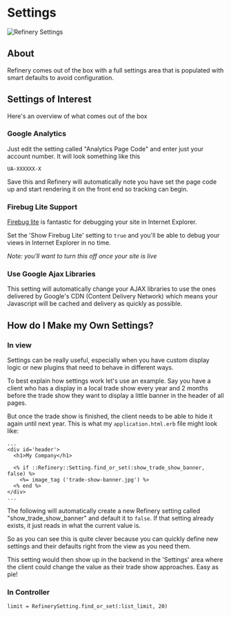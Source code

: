 # Settings

![Refinery Settings](http://refinerycms.com/system/images/0000/0666/settings.png)

## About

Refinery comes out of the box with a full settings area that is populated with
smart defaults to avoid configuration.

## Settings of Interest

Here's an overview of what comes out of the box

### Google Analytics

Just edit the setting called "Analytics Page Code" and enter just your account number.
It will look something like this

    UA-XXXXXX-X

Save this and Refinery will automatically note you have set the page code up and
start rendering it on the front end so tracking can begin.

### Firebug Lite Support

[Firebug lite](http://getfirebug.com/lite) is fantastic for debugging your site
in Internet Explorer.

Set the 'Show Firebug Lite' setting to ``true`` and you'll be able to debug your
views in Internet Explorer in no time.

_Note: you'll want to turn this off once your site is live_

### Use Google Ajax Libraries

This setting will automatically change your AJAX libraries to use the ones
delivered by Google's CDN (Content Delivery Network) which means your Javascript
will be cached and delivery as quickly as possible.

## How do I Make my Own Settings?

### In view

Settings can be really useful, especially when you have custom display logic or
new plugins that need to behave in different ways.

To best explain how settings work let's use an example.  Say you have a client
who has a display in a local trade show every year and 2 months before the trade
show they want to display a little banner in the header of all pages.

But once the trade show is finished, the client needs to be able to hide it again
until next year. This is what my ``application.html.erb`` file might look like:

    ...
    <div id='header'>
      <h1>My Company</h1>

      <% if ::Refinery::Setting.find_or_set(:show_trade_show_banner, false) %>
        <%= image_tag ('trade-show-banner.jpg') %>
      <% end %>
    </div>
    ...

The following will automatically create a new Refinery setting called
"show_trade_show_banner" and default it to ``false``.
If that setting already exists, it just reads in what the current value is.

So as you can see this is quite clever because you can quickly define new settings
 and their defaults right from the view as you need them.

This setting would then show up in the backend in the 'Settings' area where the
client could change the value as their trade show approaches. Easy as pie!

### In Controller

    limit = RefinerySetting.find_or_set(:list_limit, 20)
